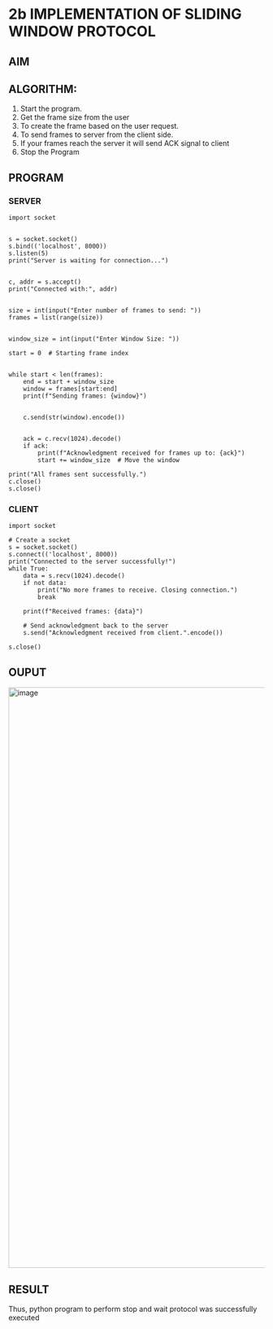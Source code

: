 # 2b IMPLEMENTATION OF SLIDING WINDOW PROTOCOL
## AIM
## ALGORITHM:
1. Start the program.
2. Get the frame size from the user
3. To create the frame based on the user request.
4. To send frames to server from the client side.
5. If your frames reach the server it will send ACK signal to client
6. Stop the Program
## PROGRAM
### SERVER
```
import socket


s = socket.socket()
s.bind(('localhost', 8000))
s.listen(5)
print("Server is waiting for connection...")


c, addr = s.accept()
print("Connected with:", addr)


size = int(input("Enter number of frames to send: "))
frames = list(range(size))


window_size = int(input("Enter Window Size: "))

start = 0  # Starting frame index


while start < len(frames):
    end = start + window_size
    window = frames[start:end]
    print(f"Sending frames: {window}")
    
    
    c.send(str(window).encode())
    

    ack = c.recv(1024).decode()
    if ack:
        print(f"Acknowledgment received for frames up to: {ack}")
        start += window_size  # Move the window

print("All frames sent successfully.")
c.close()
s.close()
```
### CLIENT
```
import socket

# Create a socket
s = socket.socket()
s.connect(('localhost', 8000))
print("Connected to the server successfully!")
while True:
    data = s.recv(1024).decode()
    if not data:
        print("No more frames to receive. Closing connection.")
        break

    print(f"Received frames: {data}")
    
    # Send acknowledgment back to the server
    s.send("Acknowledgment received from client.".encode())

s.close()
```
## OUPUT
<img width="1920" height="1140" alt="image" src="https://github.com/user-attachments/assets/b231f7cb-0923-4fc3-8777-e56b1c2ea30c" />

## RESULT
Thus, python program to perform stop and wait protocol was successfully executed
